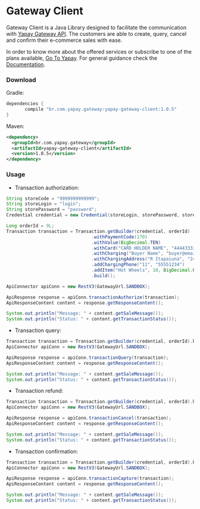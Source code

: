 # Gateway Client

Gateway Client is a Java Library designed to facilitate the communication with [Yapay Gateway API](https://www.yapay.com.br/gateway-de-pagamento/). The customers are able to create, query, cancel and confirm their e-commerce sales with ease.

In order to know more about the offered services or subscribe to one of the plans available, [Go To Yapay](https://www.yapay.com.br). For general guidance check the [Documentation](https://gateway.dev.yapay.com.br/#/).


### Download

Gradle:

```gradle
dependencies {
       compile "br.com.yapay.gateway:yapay-gateway-client:1.0.5"
}
```

Maven:

```xml
<dependency>
  <groupId>br.com.yapay.gateway</groupId>
  <artifactId>yapay-gateway-client</artifactId>
  <version>1.0.5</version>
</dependency>
```

### Usage
- Transaction authorization:
 
```java
String storeCode = "9999999999999";
String storeLogin = "login";
String storePassword = "password";
Credential credential = new Credential(storeLogin, storePassword, storeCode);

Long orderId = 9L;
Transaction transaction = Transaction.getBuilder(credential, orderId)
                                .withPaymentCode(170)
                                .withValue(BigDecimal.TEN)
                                .withCard("CARD HOLDER NAME", "4444333322221111", 12, 2022, "123")
                                .withCharging("Buyer Name", "buyer@email.com", "123.456.789-00")
                                .withChargingAddress("R Itapaiuna", "2434", "05707-001", "Jardim Morumbi", "Sao Paulo", "SP")
                                .addChargingPhone("11", "55551234")
                                .addItem("Hot Wheels", 10, BigDecimal.ONE)
                                .build();

ApiConnector apiConn = new RestV3(GatewayUrl.SANDBOX);

ApiResponse response = apiConn.transactionAuthorize(transaction);
ApiResponseContent content = response.getResponseContent();

System.out.println("Message: " + content.getSaleMessage());
System.out.println("Status: " + content.getTransactionStatus());

```

- Transaction query:

```java
Transaction transaction = Transaction.getBuilder(credential, orderId).build();
ApiConnector apiConn = new RestV3(GatewayUrl.SANDBOX);

ApiResponse response = apiConn.transactionQuery(transaction);
ApiResponseContent content = response.getResponseContent();

System.out.println("Message: " + content.getSaleMessage());
System.out.println("Status: " + content.getTransactionStatus());

```

- Transaction refund:

```java
Transaction transaction = Transaction.getBuilder(credential, orderId).build();
ApiConnector apiConn = new RestV3(GatewayUrl.SANDBOX);

ApiResponse response = apiConn.transactionCancel(transaction);
ApiResponseContent content = response.getResponseContent();

System.out.println("Message: " + content.getSaleMessage());
System.out.println("Status: " + content.getTransactionStatus());

```

- Transaction confirmation:

```java
Transaction transaction = Transaction.getBuilder(credential, orderId).build();
ApiConnector apiConn = new RestV3(GatewayUrl.SANDBOX);

ApiResponse response = apiConn.transactionCapture(transaction);
ApiResponseContent content = response.getResponseContent();

System.out.println("Message: " + content.getSaleMessage());
System.out.println("Status: " + content.getTransactionStatus());

```
